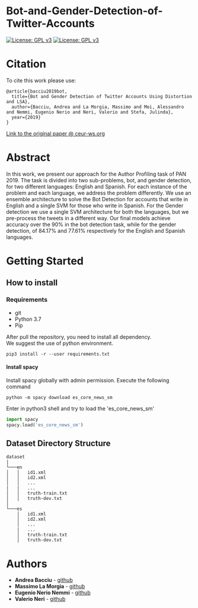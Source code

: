 # Bot-and-Gender-Detection-of-Twitter-Accounts
[![License: GPL v3](https://img.shields.io/badge/License-GPLv3-blue.svg)](https://www.gnu.org/licenses/gpl-3.0)
[![License: GPL v3](https://img.shields.io/badge/-Sapienza%20University%20of%20Rome-red)](https://www.gnu.org/licenses/gpl-3.0)
# Citation 

To cite this work please use:
```
@article{bacciu2019bot,
  title={Bot and Gender Detection of Twitter Accounts Using Distortion and LSA},
  author={Bacciu, Andrea and La Morgia, Massimo and Mei, Alessandro and Nemmi, Eugenio Nerio and Neri, Valerio and Stefa, Julinda},
  year={2019}
}
```
[Link to the original paper @ ceur-ws.org](http://ceur-ws.org/Vol-2380/paper_210.pdf)  <br>

# Abstract
In this work, we present our approach for the Author Profiling task of PAN 2019.
The task is divided into two sub-problems, bot, and gender detection, for two different languages: English and Spanish.  For each instance of the problem and each language, we address the problem differently. We use an ensemble architecture to solve the Bot Detection for accounts that write in English and a single SVM for those who write in Spanish. For the Gender detection we use a single SVM architecture for both the languages, but we pre-process the tweets in a different way. Our final models achieve accuracy over the 90\% in the bot detection task, while for the gender detection, of 84.17\% and 77.61\% respectively for the English and Spanish languages.


# Getting Started

## How to install 

### Requirements

* git
* Python 3.7
* Pip

After pull the repository, you need to install all dependency. <br>
We suggest the use of python environment. <br>

```shell script
pip3 install -r --user requirements.txt
```
#### Install spacy
Install spacy globally with admin permission.
Execute the following command 
```shell script
python -m spacy download es_core_news_sm 
```
Enter in python3 shell and try to load the 'es_core_news_sm'
```python
import spacy
spacy.load('es_core_news_sm')
```


## Dataset Directory Structure
```
dataset
|
└───en
│   │   id1.xml
│   │   id2.xml
│   │   ...
|   |   ...
│   │   truth-train.txt
│   │   truth-dev.txt
│   
└───es
    │   id1.xml
    │   id2.xml
    │   ...
    |   ...
    │   truth-train.txt
    │   truth-dev.txt
```





# Authors

* **Andrea Bacciu**  - [github](https://github.com/andreabac3)
* **Massimo La Morgia**  - [github](https://github.com/andreabac3)
* **Eugenio Nerio Nemmi**  - [github](https://github.com/andreabac3)
* **Valerio Neri**  - [github](https://github.com/andreabac3)
